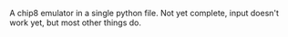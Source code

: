A chip8 emulator in a single python file. Not yet complete, input doesn't work yet, but most other things do.